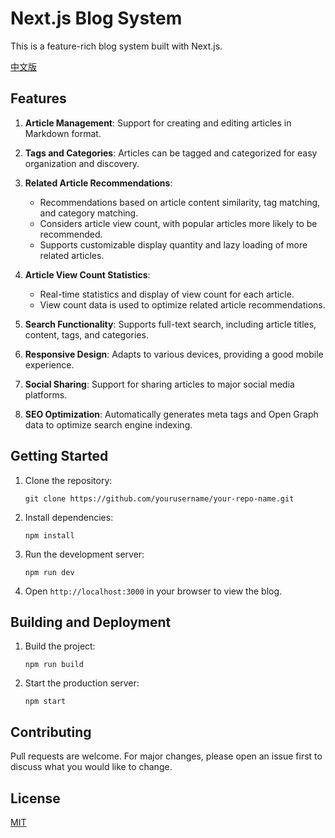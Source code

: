 # Next.js Blog System

This is a feature-rich blog system built with Next.js.

[中文版](./README.md)

## Features

1. **Article Management**: Support for creating and editing articles in Markdown format.

2. **Tags and Categories**: Articles can be tagged and categorized for easy organization and discovery.

3. **Related Article Recommendations**:
   - Recommendations based on article content similarity, tag matching, and category matching.
   - Considers article view count, with popular articles more likely to be recommended.
   - Supports customizable display quantity and lazy loading of more related articles.

4. **Article View Count Statistics**:
   - Real-time statistics and display of view count for each article.
   - View count data is used to optimize related article recommendations.

5. **Search Functionality**: Supports full-text search, including article titles, content, tags, and categories.

6. **Responsive Design**: Adapts to various devices, providing a good mobile experience.

7. **Social Sharing**: Support for sharing articles to major social media platforms.

8. **SEO Optimization**: Automatically generates meta tags and Open Graph data to optimize search engine indexing.

## Getting Started

1. Clone the repository:
   ```
   git clone https://github.com/yourusername/your-repo-name.git
   ```

2. Install dependencies:
   ```
   npm install
   ```

3. Run the development server:
   ```
   npm run dev
   ```

4. Open `http://localhost:3000` in your browser to view the blog.

## Building and Deployment

1. Build the project:
   ```
   npm run build
   ```

2. Start the production server:
   ```
   npm start
   ```

## Contributing

Pull requests are welcome. For major changes, please open an issue first to discuss what you would like to change.

## License

[MIT](https://choosealicense.com/licenses/mit/)